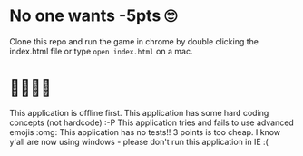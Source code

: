# No one wants -5pts 🙄
Clone this repo and run the game in chrome by double clicking the index.html file or type `open index.html` on a mac.

# 🖖🖖🖖🖖
This application is offline first.
This application has some hard coding concepts (not hardcode) :-P
This application tries and fails to use advanced emojis :omg:
This application has no tests!! 3 points is too cheap.
I know y'all are now using windows - please don't run this application in IE :(
